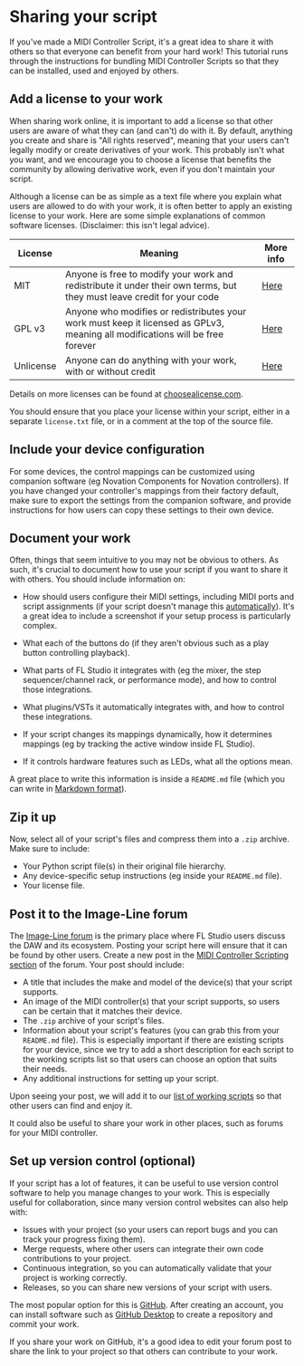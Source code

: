 # Sharing your script

If you've made a MIDI Controller Script, it's a great idea to share it with
others so that everyone can benefit from your hard work! This tutorial runs
through the instructions for bundling MIDI Controller Scripts so that they can
be installed, used and enjoyed by others.

## Add a license to your work

When sharing work online, it is important to add a license so that other users
are aware of what they can (and can't) do with it. By default, anything you
create and share is "All rights reserved", meaning that your users can't
legally modify or create derivatives of your work. This probably isn't what you
want, and we encourage you to choose a license that benefits the community by
allowing derivative work, even if you don't maintain your script.

Although a license can be as simple as a text file where you explain what users
are allowed to do with your work, it is often better to apply an existing
license to your work. Here are some simple explanations of common software
licenses. (Disclaimer: this isn't legal advice).

| License | Meaning | More info |
|---------|---------|-----------|
| MIT     | Anyone is free to modify your work and redistribute it under their own terms, but they must leave credit for your code | [Here](https://choosealicense.com/licenses/mit/) |
| GPL v3  | Anyone who modifies or redistributes your work must keep it licensed as GPLv3, meaning all modifications will be free forever | [Here](https://choosealicense.com/licenses/gpl-3.0/) |
| Unlicense | Anyone can do anything with your work, with or without credit | [Here](https://choosealicense.com/licenses/unlicense/) |

Details on more licenses can be found at [choosealicense.com](https://choosealicense.com/licenses/).

You should ensure that you place your license within your script, either in a
separate `license.txt` file, or in a comment at the top of the source file.

## Include your device configuration

For some devices, the control mappings can be customized using companion
software (eg Novation Components for Novation controllers). If you have changed
your controller's mappings from their factory default, make sure to export the
settings from the companion software, and provide instructions for how users
can copy these settings to their own device.

## Document your work

Often, things that seem intuitive to you may not be obvious to others. As such,
it's crucial to document how to use your script if you want to share it with
others. You should include information on:

* How should users configure their MIDI settings, including MIDI ports and
  script assignments (if your script doesn't manage this
  [automatically](./automatic_script_setup.md)). It's a great idea to include a
  screenshot if your setup process is particularly complex.

* What each of the buttons do (if they aren't obvious such as a play button
  controlling playback).

* What parts of FL Studio it integrates with (eg the mixer, the step
  sequencer/channel rack, or performance mode), and how to control those
  integrations.

* What plugins/VSTs it automatically integrates with, and how to control these
  integrations.

* If your script changes its mappings dynamically, how it determines mappings
  (eg by tracking the active window inside FL Studio).

* If it controls hardware features such as LEDs, what all the options mean.

A great place to write this information is inside a `README.md` file (which you
can write in [Markdown format](https://www.markdownguide.org/)).

## Zip it up

Now, select all of your script's files and compress them into a `.zip` archive.
Make sure to include:

* Your Python script file(s) in their original file hierarchy.
* Any device-specific setup instructions (eg inside your `README.md` file).
* Your license file.

## Post it to the Image-Line forum

The [Image-Line forum](https://forum.image-line.com/) is the primary place
where FL Studio users discuss the DAW and its ecosystem. Posting your script
here will ensure that it can be found by other users. Create a new post in the
[MIDI Controller Scripting section](https://forum.image-line.com/viewforum.php?f=1994)
of the forum. Your post should include:

* A title that includes the make and model of the device(s) that your script
  supports.
* An image of the MIDI controller(s) that your script supports, so users can be
  certain that it matches their device.
* The `.zip` archive of your script's files.
* Information about your script's features (you can grab this from your
  `README.md` file). This is especially important if there are existing scripts
  for your device, since we try to add a short description for each script to
  the working scripts list so that users can choose an option that suits their
  needs.
* Any additional instructions for setting up your script.

Upon seeing your post, we will add it to our
[list of working scripts](https://forum.image-line.com/viewtopic.php?p=1494169#p1494169)
so that other users can find and enjoy it.

It could also be useful to share your work in other places, such as forums for
your MIDI controller.

## Set up version control (optional)

If your script has a lot of features, it can be useful to use version control
software to help you manage changes to your work. This is especially useful for
collaboration, since many version control websites can also help with:

* Issues with your project (so your users can report bugs and you can track
  your progress fixing them).
* Merge requests, where other users can integrate their own code contributions
  to your project.
* Continuous integration, so you can automatically validate that your project
  is working correctly.
* Releases, so you can share new versions of your script with users.

The most popular option for this is [GitHub](https://github.com). After
creating an account, you can install software such as
[GitHub Desktop](https://desktop.github.com/) to create a repository and commit
your work.

If you share your work on GitHub, it's a good idea to edit your forum post to
share the link to your project so that others can contribute to your work.
